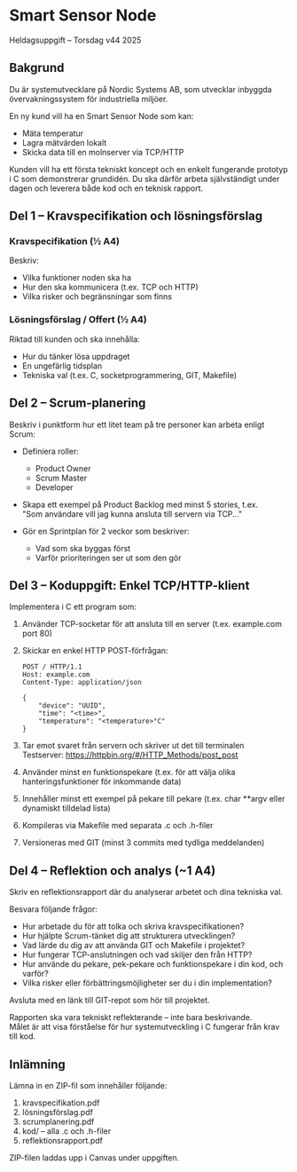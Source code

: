 # Smart Sensor Node
Heldagsuppgift – Torsdag v44 2025

## Bakgrund
Du är systemutvecklare på Nordic Systems AB, som utvecklar inbyggda övervakningssystem för industriella miljöer.

En ny kund vill ha en Smart Sensor Node som kan:
- Mäta temperatur
- Lagra mätvärden lokalt
- Skicka data till en molnserver via TCP/HTTP

Kunden vill ha ett första tekniskt koncept och en enkelt fungerande prototyp i C som demonstrerar grundidén.
Du ska därför arbeta självständigt under dagen och leverera både kod och en teknisk rapport.

## Del 1 – Kravspecifikation och lösningsförslag
### Kravspecifikation (½ A4)
Beskriv:
- Vilka funktioner noden ska ha
- Hur den ska kommunicera (t.ex. TCP och HTTP)
- Vilka risker och begränsningar som finns

### Lösningsförslag / Offert (½ A4)
Riktad till kunden och ska innehålla:
- Hur du tänker lösa uppdraget
- En ungefärlig tidsplan
- Tekniska val (t.ex. C, socketprogrammering, GIT, Makefile)

## Del 2 – Scrum-planering
Beskriv i punktform hur ett litet team på tre personer kan arbeta enligt Scrum:

- Definiera roller:
  - Product Owner
  - Scrum Master
  - Developer

- Skapa ett exempel på Product Backlog med minst 5 stories, t.ex.  
  "Som användare vill jag kunna ansluta till servern via TCP..."

- Gör en Sprintplan för 2 veckor som beskriver:
  - Vad som ska byggas först
  - Varför prioriteringen ser ut som den gör

## Del 3 – Koduppgift: Enkel TCP/HTTP-klient
Implementera i C ett program som:

1. Använder TCP-socketar för att ansluta till en server (t.ex. example.com port 80)
2. Skickar en enkel HTTP POST-förfrågan:

   ```http
   POST / HTTP/1.1
   Host: example.com
   Content-Type: application/json

   {
       "device": "UUID",
       "time": "<time>",
       "temperature": "<temperature>°C"
   }
   ```

3. Tar emot svaret från servern och skriver ut det till terminalen  
   Testserver: https://httpbin.org/#/HTTP_Methods/post_post
4. Använder minst en funktionspekare (t.ex. för att välja olika hanteringsfunktioner för inkommande data)
5. Innehåller minst ett exempel på pekare till pekare (t.ex. char **argv eller dynamiskt tilldelad lista)
6. Kompileras via Makefile med separata .c och .h-filer
7. Versioneras med GIT (minst 3 commits med tydliga meddelanden)

## Del 4 – Reflektion och analys (~1 A4)
Skriv en reflektionsrapport där du analyserar arbetet och dina tekniska val.

Besvara följande frågor:

- Hur arbetade du för att tolka och skriva kravspecifikationen?
- Hur hjälpte Scrum-tänket dig att strukturera utvecklingen?
- Vad lärde du dig av att använda GIT och Makefile i projektet?
- Hur fungerar TCP-anslutningen och vad skiljer den från HTTP?
- Hur använde du pekare, pek-pekare och funktionspekare i din kod, och varför?
- Vilka risker eller förbättringsmöjligheter ser du i din implementation?

Avsluta med en länk till GIT-repot som hör till projektet.

Rapporten ska vara tekniskt reflekterande – inte bara beskrivande.  
Målet är att visa förståelse för hur systemutveckling i C fungerar från krav till kod.

## Inlämning
Lämna in en ZIP-fil som innehåller följande:

1. kravspecifikation.pdf
2. lösningsförslag.pdf
3. scrumplanering.pdf
4. kod/ – alla .c och .h-filer
5. reflektionsrapport.pdf

ZIP-filen laddas upp i Canvas under uppgiften.
